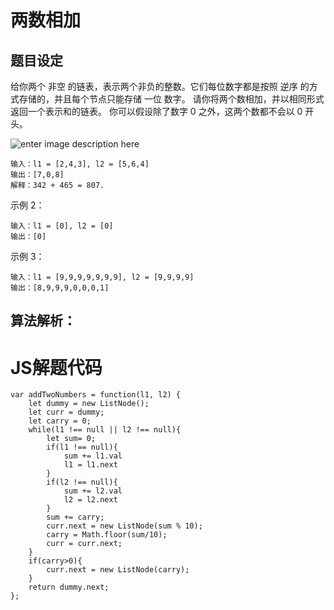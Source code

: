 # 两数相加

## 题目设定
给你两个 非空 的链表，表示两个非负的整数。它们每位数字都是按照 逆序 的方式存储的，并且每个节点只能存储 一位 数字。
请你将两个数相加，并以相同形式返回一个表示和的链表。
你可以假设除了数字 0 之外，这两个数都不会以 0 开头。

![enter image description here](https://assets.leetcode-cn.com/aliyun-lc-upload/uploads/2021/01/02/addtwonumber1.jpg)

```
输入：l1 = [2,4,3], l2 = [5,6,4]
输出：[7,0,8]
解释：342 + 465 = 807.
```

示例 2：

```
输入：l1 = [0], l2 = [0]
输出：[0]
```

示例 3：

```
输入：l1 = [9,9,9,9,9,9,9], l2 = [9,9,9,9]
输出：[8,9,9,9,0,0,0,1]
```


## 算法解析：


# JS解题代码

```
var addTwoNumbers = function(l1, l2) {
    let dummy = new ListNode();
    let curr = dummy;
    let carry = 0;
    while(l1 !== null || l2 !== null){
        let sum= 0; 
        if(l1 !== null){
            sum += l1.val
            l1 = l1.next
        }
        if(l2 !== null){
            sum += l2.val
            l2 = l2.next
        }
        sum += carry;
        curr.next = new ListNode(sum % 10);
        carry = Math.floor(sum/10);
        curr = curr.next;
    }
    if(carry>0){
        curr.next = new ListNode(carry);
    }
    return dummy.next;
};
```
